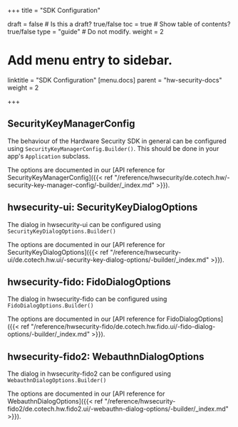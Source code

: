 +++
title = "SDK Configuration"

draft = false  # Is this a draft? true/false
toc = true  # Show table of contents? true/false
type = "guide"  # Do not modify.
weight = 2

# Add menu entry to sidebar.
linktitle = "SDK Configuration"
[menu.docs]
  parent = "hw-security-docs"
  weight = 2

+++

## SecurityKeyManagerConfig

The behaviour of the Hardware Security SDK in general can be configured using ``SecurityKeyManagerConfig.Builder()``.
This should be done in your app's ``Application`` subclass.

The options are documented in our [API reference for SecurityKeyManagerConfig]({{< ref "/reference/hwsecurity/de.cotech.hw/-security-key-manager-config/-builder/_index.md" >}}).

## hwsecurity-ui: SecurityKeyDialogOptions

The dialog in hwsecurity-ui can be configured using ``SecurityKeyDialogOptions.Builder()`` 

The options are documented in our [API reference for SecurityKeyDialogOptions]({{< ref "/reference/hwsecurity-ui/de.cotech.hw.ui/-security-key-dialog-options/-builder/_index.md" >}}).

## hwsecurity-fido: FidoDialogOptions

The dialog in hwsecurity-fido can be configured using ``FidoDialogOptions.Builder()`` 

The options are documented in our [API reference for FidoDialogOptions]({{< ref "/reference/hwsecurity-fido/de.cotech.hw.fido.ui/-fido-dialog-options/-builder/_index.md" >}}).

## hwsecurity-fido2: WebauthnDialogOptions

The dialog in hwsecurity-fido2 can be configured using ``WebauthnDialogOptions.Builder()`` 

The options are documented in our [API reference for WebauthnDialogOptions]({{< ref "/reference/hwsecurity-fido2/de.cotech.hw.fido2.ui/-webauthn-dialog-options/-builder/_index.md" >}}).
